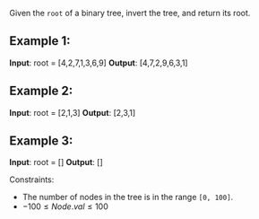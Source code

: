 Given the `root` of a binary tree, invert the tree, and return its root.

## Example 1:
**Input**: root = [4,2,7,1,3,6,9]
**Output**: [4,7,2,9,6,3,1]

## Example 2:
**Input**: root = [2,1,3]
**Output**: [2,3,1]

## Example 3:
**Input**: root = []
**Output**: []

Constraints:

- The number of nodes in the tree is in the range `[0, 100]`.
- $-100 \leq Node.val \leq 100$
